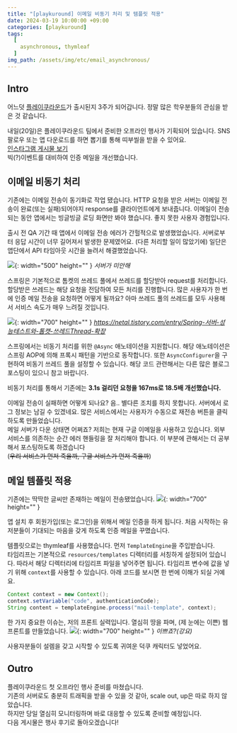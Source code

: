 ```yaml
---
title: "[playkuround] 이메일 비동기 처리 및 템플릿 적용"
date: 2024-03-19 10:00:00 +09:00
categories: [playkuround]
tags:
  [
    asynchronous, thymleaf
  ]
img_path: /assets/img/etc/email_asynchronous/
---
```


## Intro
어느덧 [플레이쿠라운드](https://play.google.com/store/apps/details?id=com.umc.playkuround&pcampaignid=web_share)가 출시된지 3주가 되어갑니다. 정말 많은 학우분들의 관심을 받은 것 같습니다.

내일(20일)은 플레이쿠라운드 팀에서 준비한 오프라인 행사가 기획되어 있습니다. SNS 팔로우 또는 앱 다운로드를 하면 뽑기를 통해 띠부씰을 받을 수 있어요.<br>
[인스타그램 게시물 보기](https://www.instagram.com/p/C4rVys4yoGA/?utm_source=ig_web_copy_link&igsh=MzRlODBiNWFlZA==)<br>
빅(?)이벤트를 대비하여 인증 메일을 개선했습니다.

## 이메일 비동기 처리
기존에는 이메일 전송이 동기화로 작업 됐습니다. HTTP 요청을 받은 서버는 이메일 전송이 완료(또는 실패)되어야지 response를 클라이언트에게 보내줍니다.
이메일이 전송되는 동안 앱에서는 빙글빙글 로딩 화면만 봐야 했습니다. 좋지 못한 사용자 경험입니다.

출시 전 QA 기간 때 앱에서 이메일 전송 에러가 간헐적으로 발생했었습니다. 서버로부터 응답 시간이 너무 길어져서 발생한 문제였어요.
(다른 처리할 일이 많았기에) 일단은 앱단에서 API 타임아웃 시간을 늘려서 해결했었습니다.

![](1.jpeg){: width="500" height="" }
_서버가 미안해_

스프링은 기본적으로 톰켓의 쓰레드 풀에서 쓰레드를 할당받아 request를 처리합니다. 할당받은 쓰레드는 해당 요청을 전담하여 모든 처리를 진행합니다. 많은 사용자가 한 번에 인증 메일 전송을 요청하면 어떻게 될까요? 아마 쓰레드 풀의 쓰레드를 모두 사용해서 서비스 속도가 매우 느려질 것입니다.

![](2.png){: width="700" height="" }
_https://netal.tistory.com/entry/Spring-서버-성능테스트와-톰캣-쓰레드Thread-확장_

스프링에서는 비동기 처리를 위한 `@Async` 애노테이션을 지원합니다. 해당 애노테이션은 스프링 AOP에 의해 프록시 패턴을 기반으로 동작합니다. 또한 `AsyncConfigurer`을 구현하여 비동기 쓰레드 풀을 설정할 수 있습니다.
해당 코드 관련해서는 다른 많은 블로그 포스팅이 있으니 참고 바랍니다.

비동기 처리를 통해서 기존에는 **3.1s 걸리던 요청을 167ms로 18.5배 개선했습니다.**

이메일 전송이 실패하면 어떻게 되나요? 음.. 별다른 조치를 하지 못합니다. 서버에서 로그 정보는 남길 수 있겠네요.
많은 서비스에서는 사용자가 수동으로 재전송 버튼을 클릭하도록 만들었습니다.<br>
메일 서버가 다운 상태면 어쩌죠? 저희는 현재 구글 이메일을 사용하고 있습니다. 외부 서비스를 의존하는 순간 에러 핸들링을 잘 처리해야 합니다. 이 부분에 관해서는 더 공부해서 포스팅하도록 하겠습니다<br>
(<s>우리 서비스가 먼저 죽을까, 구글 서비스가 먼저 죽을까</s>)

## 메일 템플릿 적용
기존에는 딱딱한 글씨만 존재하는 메일이 전송됐었습니다.
![](3.png){: width="700" height="" }

앱 설치 후 회원가입(또는 로그인)을 위해서 메일 인증을 하게 됩니다.
처음 시작하는 유저분들이 기대되는 마음을 갖게 하도록 인증 메일을 꾸몄습니다.

템플릿으로는 thymleaf를 사용했습니다. 먼저 `TemplateEngine`을 주입받습니다. <br>
타임리프는 기본적으로 `resources/templates` 디렉터리를 서칭하게 설정되어 있습니다. 따라서 해당 디렉터리에 타임리프 파일을 넣어주면 됩니다.
타임리프 변수에 값을 넣기 위해 `context`를 사용할 수 있습니다. 아래 코드를 보시면 한 번에 이해가 되실 거예요.
```java
Context context = new Context();
context.setVariable("code", authenticationCode);
String content = templateEngine.process("mail-template", context);
```

한 가지 중요한 이슈는, 저의 프론트 실력입니다.
열심히 땅을 파며, (제 눈에는 이쁜) 웹 프론트를 만들었습니다.
![](4.png){: width="700" height="" }
_이쁘죠?(강요)_

사용자분들이 설렘을 갖고 시작할 수 있도록 귀여운 덕쿠 캐릭터도 넣었어요.

## Outro
플레이쿠라운드 첫 오프라인 행사 준비를 마쳤습니다.<br>
기존의 서버로도 충분히 트래픽을 받을 수 있을 것 같아, scale out, up은 따로 하지 않았습니다.<br>
하지만 당일 열심히 모니터링하며 바로 대응할 수 있도록 준비할 예정입니다.<br>
다음 게시물은 행사 후기로 돌아오겠습니다!<br>